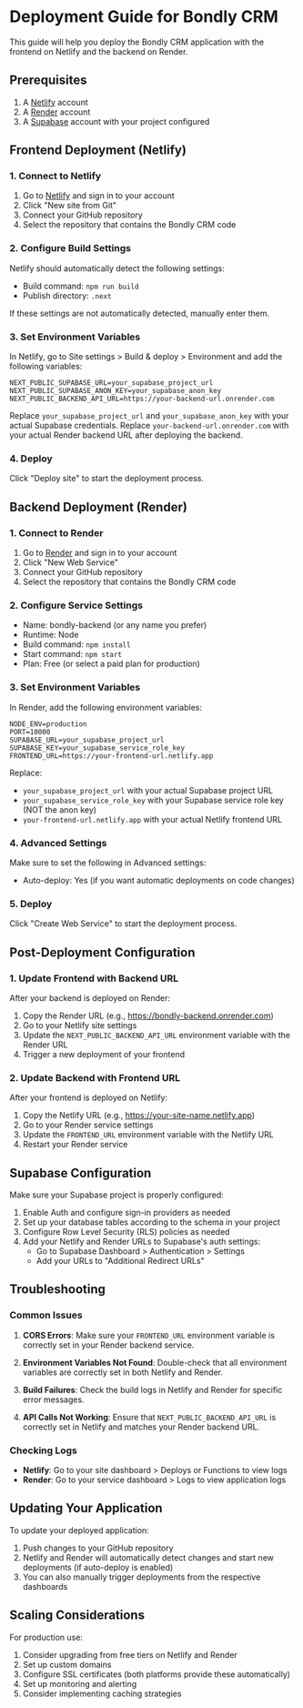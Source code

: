 # Deployment Guide for Bondly CRM

This guide will help you deploy the Bondly CRM application with the frontend on Netlify and the backend on Render.

## Prerequisites

1. A [Netlify](https://netlify.com/) account
2. A [Render](https://render.com/) account
3. A [Supabase](https://supabase.com/) account with your project configured

## Frontend Deployment (Netlify)

### 1. Connect to Netlify

1. Go to [Netlify](https://app.netlify.com/) and sign in to your account
2. Click "New site from Git"
3. Connect your GitHub repository
4. Select the repository that contains the Bondly CRM code

### 2. Configure Build Settings

Netlify should automatically detect the following settings:
- Build command: `npm run build`
- Publish directory: `.next`

If these settings are not automatically detected, manually enter them.

### 3. Set Environment Variables

In Netlify, go to Site settings > Build & deploy > Environment and add the following variables:

```
NEXT_PUBLIC_SUPABASE_URL=your_supabase_project_url
NEXT_PUBLIC_SUPABASE_ANON_KEY=your_supabase_anon_key
NEXT_PUBLIC_BACKEND_API_URL=https://your-backend-url.onrender.com
```

Replace `your_supabase_project_url` and `your_supabase_anon_key` with your actual Supabase credentials.
Replace `your-backend-url.onrender.com` with your actual Render backend URL after deploying the backend.

### 4. Deploy

Click "Deploy site" to start the deployment process.

## Backend Deployment (Render)

### 1. Connect to Render

1. Go to [Render](https://dashboard.render.com/) and sign in to your account
2. Click "New Web Service"
3. Connect your GitHub repository
4. Select the repository that contains the Bondly CRM code

### 2. Configure Service Settings

- Name: bondly-backend (or any name you prefer)
- Runtime: Node
- Build command: `npm install`
- Start command: `npm start`
- Plan: Free (or select a paid plan for production)

### 3. Set Environment Variables

In Render, add the following environment variables:

```
NODE_ENV=production
PORT=10000
SUPABASE_URL=your_supabase_project_url
SUPABASE_KEY=your_supabase_service_role_key
FRONTEND_URL=https://your-frontend-url.netlify.app
```

Replace:
- `your_supabase_project_url` with your actual Supabase project URL
- `your_supabase_service_role_key` with your Supabase service role key (NOT the anon key)
- `your-frontend-url.netlify.app` with your actual Netlify frontend URL

### 4. Advanced Settings

Make sure to set the following in Advanced settings:
- Auto-deploy: Yes (if you want automatic deployments on code changes)

### 5. Deploy

Click "Create Web Service" to start the deployment process.

## Post-Deployment Configuration

### 1. Update Frontend with Backend URL

After your backend is deployed on Render:

1. Copy the Render URL (e.g., https://bondly-backend.onrender.com)
2. Go to your Netlify site settings
3. Update the `NEXT_PUBLIC_BACKEND_API_URL` environment variable with the Render URL
4. Trigger a new deployment of your frontend

### 2. Update Backend with Frontend URL

After your frontend is deployed on Netlify:

1. Copy the Netlify URL (e.g., https://your-site-name.netlify.app)
2. Go to your Render service settings
3. Update the `FRONTEND_URL` environment variable with the Netlify URL
4. Restart your Render service

## Supabase Configuration

Make sure your Supabase project is properly configured:

1. Enable Auth and configure sign-in providers as needed
2. Set up your database tables according to the schema in your project
3. Configure Row Level Security (RLS) policies as needed
4. Add your Netlify and Render URLs to Supabase's auth settings:
   - Go to Supabase Dashboard > Authentication > Settings
   - Add your URLs to "Additional Redirect URLs"

## Troubleshooting

### Common Issues

1. **CORS Errors**: Make sure your `FRONTEND_URL` environment variable is correctly set in your Render backend service.

2. **Environment Variables Not Found**: Double-check that all environment variables are correctly set in both Netlify and Render.

3. **Build Failures**: Check the build logs in Netlify and Render for specific error messages.

4. **API Calls Not Working**: Ensure that `NEXT_PUBLIC_BACKEND_API_URL` is correctly set in Netlify and matches your Render backend URL.

### Checking Logs

- **Netlify**: Go to your site dashboard > Deploys or Functions to view logs
- **Render**: Go to your service dashboard > Logs to view application logs

## Updating Your Application

To update your deployed application:

1. Push changes to your GitHub repository
2. Netlify and Render will automatically detect changes and start new deployments (if auto-deploy is enabled)
3. You can also manually trigger deployments from the respective dashboards

## Scaling Considerations

For production use:

1. Consider upgrading from free tiers on Netlify and Render
2. Set up custom domains
3. Configure SSL certificates (both platforms provide these automatically)
4. Set up monitoring and alerting
5. Consider implementing caching strategies